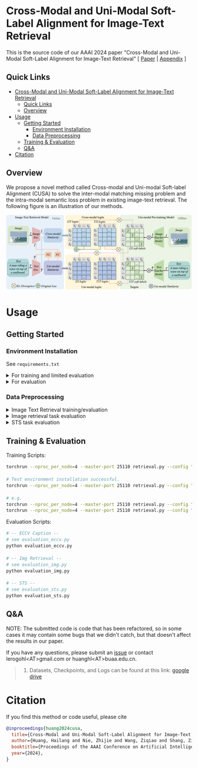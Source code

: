 # Cross-Modal and Uni-Modal Soft-Label Alignment for Image-Text Retrieval
This is the source code of our AAAI 2024 paper "Cross-Modal and Uni-Modal Soft-Label Alignment for Image-Text Retrieval"
[ [Paper](https://arxiv.org/abs/2403.05261) | [Appendix](_doc/Appendix_CUSA.pdf) ]

## Quick Links

- [Cross-Modal and Uni-Modal Soft-Label Alignment for Image-Text Retrieval](#cross-modal-and-uni-modal-soft-label-alignment-for-image-text-retrieval)
  - [Quick Links](#quick-links)
  - [Overview](#overview)
- [Usage](#usage)
  - [Getting Started](#getting-started)
    - [Environment Installation](#environment-installation)
    - [Data Preprocessing](#data-preprocessing)
  - [Training \& Evaluation](#training--evaluation)
  - [Q\&A](#qa)
- [Citation](#citation)

## Overview
We propose a novel method called Cross-modal and Uni-modal Soft-label Alignment (CUSA) to solve the inter-modal matching missing problem and the intra-modal semantic loss problem in existing image-text retrieval. The following figure is an illustration of our methods.

![](_doc/method.png)

# Usage

## Getting Started

### Environment Installation

See `requirements.txt`

<details>
<summary>For training and limited evaluation</summary>

```bash
# python >= 3.9
pip install torch==2.0.1 torchvision==0.15.2 torchaudio==2.0.2 --index-url https://download.pytorch.org/whl/cu118
pip install transformers sentence-transformers tqdm scikit-learn ftfy
```

</details>

<details>
<summary>For evaluation</summary>

```bash
# -- ECCV Caption --
# 1. For more detailed information, please refer to https://github.com/naver-ai/eccv-caption
pip install eccv_caption pycocotools ujson

# -- Img Retrieval --
# 1. Our repository contains the relevant code.
# 2. For more detailed information, please refer to https://github.com/deepglint/unicom
pip install pandas

# -- STS --
# 1. Get code from https://github.com/princeton-nlp/SimCSE
# 2. Install SentEval
git clone https://github.com/princeton-nlp/SimCSE.git
# find file "SimCSE/SentEval/senteval/sts.py"
# Modify lines 42 and 43 of the code to read as follows:
# <42> sent1 = np.array([s.split() for s in sent1], dtype=object)[not_empty_idx]
# <43> sent2 = np.array([s.split() for s in sent2], dtype=object)[not_empty_idx]
cd SimCSE/SentEval
pip install .
pip install prettytable
```

</details>

### Data Preprocessing

<details>
<summary>
Image Text Retrieval training/evaluation
</summary>

You should see albef (https://github.com/salesforce/ALBEF) to build a dataset.

For more data examples, see the folder `dataset_example`.

Here is the data format:
`train.json`
```json
[
  {
        "image_path": "<absPath>/COCO_val2014_000000391895.jpg",
        "caption": "A man with a red helmet on a small moped on a dirt road. ",
        "image_id": "COCO_val2014_000000391895.jpg"
  },
]
```

`train_unicom.npy`
```json
{ "<image_id>1": "<feature>", }
```

</details>


<details>
<summary>
Image retrieval task evaluation
</summary>

You can see the code file: `evaluation_img.py`
For more detailed information, please refer to https://github.com/deepglint/unicom

</details>

<details>
<summary>
STS task evaluation
</summary>

You can see the code file: `evaluation_sts.py`
For more detailed information, please refer to https://github.com/princeton-nlp/SimCSE

</details>

## Training & Evaluation

Training Scripts:

```bash
torchrun --nproc_per_node=4 --master-port 25110 retrieval.py --config "<configPath>"

# Test environment installation successful.
torchrun --nproc_per_node=4 --master-port 25110 retrieval.py --config "./configs/test.yaml"

# e.g.
torchrun --nproc_per_node=4 --master-port 25110 retrieval.py --config "./configs/vitb32/coco/only_contrastive.yaml"
torchrun --nproc_per_node=4 --master-port 25110 retrieval.py --config "./configs/vitb32/coco/cusa.yaml"
```

Evaluation Scripts:

```bash
# -- ECCV Caption --
# see evaluation_eccv.py
python evaluation_eccv.py

# -- Img Retrieval --
# see evaluation_img.py
python evaluation_img.py

# -- STS --
# see evaluation_sts.py
python evaluation_sts.py
```

## Q&A
NOTE: The submitted code is code that has been refactored, so in some cases it may contain some bugs that we didn't catch, but that doesn't affect the results in our paper.

If you have any questions, please submit an [issue](https://github.com/lerogo/aaai24_itr_cusa/issues/new) or contact lerogohl\<AT\>gmail.com or huanghl\<AT\>buaa.edu.cn.

> 1. Datasets, Checkpoints, and Logs can be found at this link: [google drive](https://drive.google.com/drive/folders/19vCLPr9uoR-_HNQ9ViZXVJz6S0fbxaFf)


# Citation

If you find this method or code useful, please cite

```bibtex
@inproceedings{huang2024cusa,
  title={Cross-Modal and Uni-Modal Soft-Label Alignment for Image-Text Retrieval},
  author={Huang, Hailang and Nie, Zhijie and Wang, Ziqiao and Shang, Ziyu},
  booktitle={Proceedings of the AAAI Conference on Artificial Intelligence},
  year={2024},
}
```